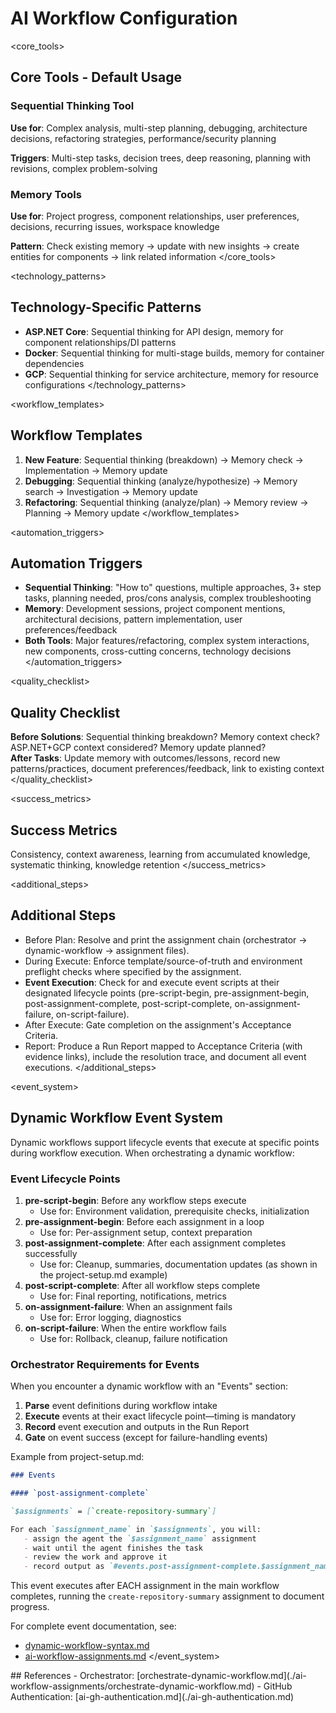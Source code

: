 # AI Workflow Configuration

<core_tools>
## Core Tools - Default Usage

### Sequential Thinking Tool
**Use for**: Complex analysis, multi-step planning, debugging, architecture decisions, refactoring strategies, performance/security planning

**Triggers**: Multi-step tasks, decision trees, deep reasoning, planning with revisions, complex problem-solving

### Memory Tools  
**Use for**: Project progress, component relationships, user preferences, decisions, recurring issues, workspace knowledge

**Pattern**: Check existing memory → update with new insights → create entities for components → link related information
</core_tools>

<technology_patterns>
## Technology-Specific Patterns
- **ASP.NET Core**: Sequential thinking for API design, memory for component relationships/DI patterns
- **Docker**: Sequential thinking for multi-stage builds, memory for container dependencies
- **GCP**: Sequential thinking for service architecture, memory for resource configurations
</technology_patterns>

<workflow_templates>
## Workflow Templates
1. **New Feature**: Sequential thinking (breakdown) → Memory check → Implementation → Memory update
2. **Debugging**: Sequential thinking (analyze/hypothesize) → Memory search → Investigation → Memory update  
3. **Refactoring**: Sequential thinking (analyze/plan) → Memory review → Planning → Memory update
</workflow_templates>

<automation_triggers>
## Automation Triggers
- **Sequential Thinking**: "How to" questions, multiple approaches, 3+ step tasks, planning needed, pros/cons analysis, complex troubleshooting
- **Memory**: Development sessions, project component mentions, architectural decisions, pattern implementation, user preferences/feedback
- **Both Tools**: Major features/refactoring, complex system interactions, new components, cross-cutting concerns, technology decisions
</automation_triggers>

<quality_checklist>
## Quality Checklist
**Before Solutions**: Sequential thinking breakdown? Memory context check? ASP.NET+GCP context considered? Memory update planned?  
**After Tasks**: Update memory with outcomes/lessons, record new patterns/practices, document preferences/feedback, link to existing context
</quality_checklist>

<success_metrics>
## Success Metrics
Consistency, context awareness, learning from accumulated knowledge, systematic thinking, knowledge retention
</success_metrics>

<additional_steps>
## Additional Steps
- Before Plan: Resolve and print the assignment chain (orchestrator → dynamic-workflow → assignment files).
- During Execute: Enforce template/source-of-truth and environment preflight checks where specified by the assignment.
- **Event Execution**: Check for and execute event scripts at their designated lifecycle points (pre-script-begin, pre-assignment-begin, post-assignment-complete, post-script-complete, on-assignment-failure, on-script-failure).
- After Execute: Gate completion on the assignment's Acceptance Criteria.
- Report: Produce a Run Report mapped to Acceptance Criteria (with evidence links), include the resolution trace, and document all event executions.
</additional_steps>

<event_system>
## Dynamic Workflow Event System

Dynamic workflows support lifecycle events that execute at specific points during workflow execution. When orchestrating a dynamic workflow:

### Event Lifecycle Points

1. **pre-script-begin**: Before any workflow steps execute
   - Use for: Environment validation, prerequisite checks, initialization
2. **pre-assignment-begin**: Before each assignment in a loop
   - Use for: Per-assignment setup, context preparation
3. **post-assignment-complete**: After each assignment completes successfully
   - Use for: Cleanup, summaries, documentation updates (as shown in the project-setup.md example)
4. **post-script-complete**: After all workflow steps complete
   - Use for: Final reporting, notifications, metrics
5. **on-assignment-failure**: When an assignment fails
   - Use for: Error logging, diagnostics
6. **on-script-failure**: When the entire workflow fails
   - Use for: Rollback, cleanup, failure notification

### Orchestrator Requirements for Events

When you encounter a dynamic workflow with an "Events" section:
1. **Parse** event definitions during workflow intake
2. **Execute** events at their exact lifecycle point—timing is mandatory
3. **Record** event execution and outputs in the Run Report
4. **Gate** on event success (except for failure-handling events)

Example from project-setup.md:
```markdown
### Events

#### `post-assignment-complete`

`$assignments` = [`create-repository-summary`]

For each `$assignment_name` in `$assignments`, you will:
   - assign the agent the `$assignment_name` assignment
   - wait until the agent finishes the task
   - review the work and approve it
   - record output as `#events.post-assignment-complete.$assignment_name`
```

This event executes after EACH assignment in the main workflow completes, running the `create-repository-summary` assignment to document progress.

For complete event documentation, see:
- [dynamic-workflow-syntax.md](./ai-workflow-assignments/dynamic-workflows/dynamic-workflow-syntax.md#events)
- [ai-workflow-assignments.md](./ai-workflow-assignments.md#dynamic-workflow-event-system)
</event_system>

<references>
## References
- Orchestrator: [orchestrate-dynamic-workflow.md](./ai-workflow-assignments/orchestrate-dynamic-workflow.md)
- GitHub Authentication: [ai-gh-authentication.md](./ai-gh-authentication.md)
</references>
